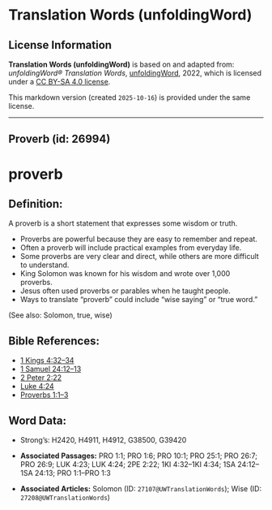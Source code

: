 # Translation Words (unfoldingWord)

## License Information

**Translation Words (unfoldingWord)** is based on and adapted from: _unfoldingWord® Translation Words_, [unfoldingWord](https://unfoldingword.org/utw), 2022, which is licensed under a [CC BY-SA 4.0 license](https://creativecommons.org/licenses/by-sa/4.0/legalcode.en).

This markdown version (created `2025-10-16`) is provided under the same license.



--------------------------------

## Proverb (id: 26994)

proverb
=======

Definition:
-----------

A proverb is a short statement that expresses some wisdom or truth.

* Proverbs are powerful because they are easy to remember and repeat.
* Often a proverb will include practical examples from everyday life.
* Some proverbs are very clear and direct, while others are more difficult to understand.
* King Solomon was known for his wisdom and wrote over 1,000 proverbs.
* Jesus often used proverbs or parables when he taught people.
* Ways to translate “proverb” could include “wise saying” or “true word.”

(See also: Solomon, true, wise)

Bible References:
-----------------

* [1 Kings 4:32–34](https://ref.ly/1Kgs4:32-1Kgs4:34)
* [1 Samuel 24:12–13](https://ref.ly/1Sam24:12-1Sam24:13)
* [2 Peter 2:22](https://ref.ly/2Pet2:22)
* [Luke 4:24](https://ref.ly/Luke4:24)
* [Proverbs 1:1–3](https://ref.ly/Prov1:1-Prov1:3)

Word Data:
----------

* Strong’s: H2420, H4911, H4912, G38500, G39420

* **Associated Passages:** PRO 1:1; PRO 1:6; PRO 10:1; PRO 25:1; PRO 26:7; PRO 26:9; LUK 4:23; LUK 4:24; 2PE 2:22; 1KI 4:32–1KI 4:34; 1SA 24:12–1SA 24:13; PRO 1:1–PRO 1:3
* **Associated Articles:** Solomon (ID: `27107@UWTranslationWords`); Wise (ID: `27208@UWTranslationWords`)

